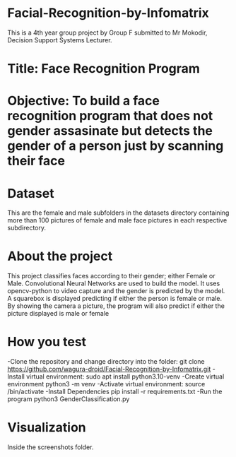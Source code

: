 # Facial-Recognition-by-Infomatrix
This is a 4th year group project by Group F submitted to Mr Mokodir, Decision Support Systems Lecturer.

# Title: Face Recognition Program

# Objective: To build a face recognition program that does not gender assasinate but detects the gender of a person just by scanning their face

# Dataset
This are the female and male subfolders in the datasets directory containing more than 100 pictures of female and male face pictures in each 
respective subdirectory.
  
# About the project
This project classifies faces according to their gender; either Female or Male.
Convolutional Neural Networks are used to build the model.
It uses opencv-python to video capture and the gender is predicted by the model.
A squarebox is displayed predicting if either the person is female or male.
By showing the camera a picture, the program will also predict if either the picture displayed is male or female

# How you test
-Clone the repository and change directory into the folder:
 git clone https://github.com/wagura-droid/Facial-Recognition-by-Infomatrix.git
-Install virtual environment:
 sudo apt install python3.10-venv
-Create virtual environment
 python3 -m venv <virtualenvname>
-Activate virtual environment:
 source <virtualenvname>/bin/activate
-Install Dependencies
 pip install -r requirements.txt
-Run the program
 python3 GenderClassification.py
  
# Visualization
Inside the screenshots folder.

